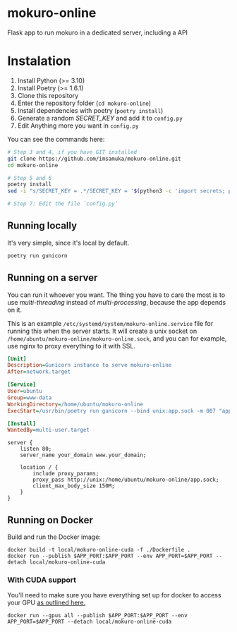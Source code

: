 # mokuro-online
Flask app to run mokuro in a dedicated server, including a API

# Instalation

1. Install Python (>= 3.10)
2. Install Poetry (>= 1.6.1)
3. Clone this repository
4. Enter the repository folder (`cd mokuro-online`)
5. Install dependencies with poetry (`poetry install`)
6. Generate a random *SECRET_KEY* and add it to `config.py`
7. Edit Anything more you want in `config.py`


You can see the commands here:

```bash
# Step 3 and 4, if you have GIT installed
git clone https://github.com/imsamuka/mokuro-online.git
cd mokuro-online

# Step 5 and 6
poetry install
sed -i "s/SECRET_KEY = .*/SECRET_KEY = '$(python3 -c 'import secrets; print(secrets.token_hex())')'/" config.py

# Step 7: Edit the file `config.py`
```

## Running locally

It's very simple, since it's local by default.

```bash
poetry run gunicorn
```

## Running on a server

You can run it whoever you want. The thing you have to care the most is to use *multi-threading* instead of *multi-processing*, because the app depends on it.

This is an example `/etc/systemd/system/mokuro-online.service` file for running this when the server starts. It will create a unix socket on `/home/ubuntu/mokuro-online/mokuro-online.sock`, and you can for example, use nginx to proxy everything to it with SSL.

```ini
[Unit]
Description=Gunicorn instance to serve mokuro-online
After=network.target

[Service]
User=ubuntu
Group=www-data
WorkingDirectory=/home/ubuntu/mokuro-online
ExecStart=/usr/bin/poetry run gunicorn --bind unix:app.sock -m 007 "app:create_app('production')"

[Install]
WantedBy=multi-user.target
```

```nginx
server {
    listen 80;
    server_name your_domain www.your_domain;

    location / {
        include proxy_params;
        proxy_pass http://unix:/home/ubuntu/mokuro-online/app.sock;
        client_max_body_size 150M;
    }
}
```

## Running on Docker

Build and run the Docker image:

```
docker build -t local/mokuro-online-cuda -f ./Dockerfile .
docker run --publish $APP_PORT:$APP_PORT --env APP_PORT=$APP_PORT --detach local/mokuro-online-cuda
```

### With CUDA support

You'll need to make sure you have everything set up for docker to access your GPU [as outlined here.](https://saturncloud.io/blog/how-to-use-gpu-from-a-docker-container-a-guide-for-data-scientists-and-software-engineers/)

```
docker run --gpus all --publish $APP_PORT:$APP_PORT --env APP_PORT=$APP_PORT --detach local/mokuro-online-cuda
```

